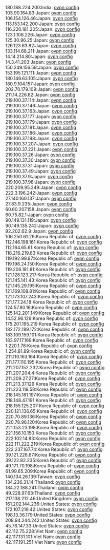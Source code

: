 180.188.224.200:India: [ovpn config](vpn/180_188_224_200.ovpn)  
103.90.164.83:Japan: [ovpn config](vpn/103_90_164_83.ovpn)  
106.154.126.46:Japan: [ovpn config](vpn/106_154_126_46.ovpn)  
113.153.142.200:Japan: [ovpn config](vpn/113_153_142_200.ovpn)  
116.220.181.205:Japan: [ovpn config](vpn/116_220_181_205.ovpn)  
123.1.106.226:Japan: [ovpn config](vpn/123_1_106_226.ovpn)  
125.30.96.25:Japan: [ovpn config](vpn/125_30_96_25.ovpn)  
126.123.63.82:Japan: [ovpn config](vpn/126_123_63_82.ovpn)  
133.114.68.211:Japan: [ovpn config](vpn/133_114_68_211.ovpn)  
14.14.214.80:Japan: [ovpn config](vpn/14_14_214_80.ovpn)  
14.3.41.203:Japan: [ovpn config](vpn/14_3_41_203.ovpn)  
150.249.156.59:Japan: [ovpn config](vpn/150_249_156_59.ovpn)  
153.195.121.111:Japan: [ovpn config](vpn/153_195_121_111.ovpn)  
180.146.63.105:Japan: [ovpn config](vpn/180_146_63_105.ovpn)  
180.9.104.157:Japan: [ovpn config](vpn/180_9_104_157.ovpn)  
202.70.179.109:Japan: [ovpn config](vpn/202_70_179_109.ovpn)  
211.14.226.82:Japan: [ovpn config](vpn/211_14_226_82.ovpn)  
219.100.37.114:Japan: [ovpn config](vpn/219_100_37_114.ovpn)  
219.100.37.146:Japan: [ovpn config](vpn/219_100_37_146.ovpn)  
219.100.37.163:Japan: [ovpn config](vpn/219_100_37_163.ovpn)  
219.100.37.177:Japan: [ovpn config](vpn/219_100_37_177.ovpn)  
219.100.37.179:Japan: [ovpn config](vpn/219_100_37_179.ovpn)  
219.100.37.181:Japan: [ovpn config](vpn/219_100_37_181.ovpn)  
219.100.37.186:Japan: [ovpn config](vpn/219_100_37_186.ovpn)  
219.100.37.198:Japan: [ovpn config](vpn/219_100_37_198.ovpn)  
219.100.37.207:Japan: [ovpn config](vpn/219_100_37_207.ovpn)  
219.100.37.221:Japan: [ovpn config](vpn/219_100_37_221.ovpn)  
219.100.37.26:Japan: [ovpn config](vpn/219_100_37_26.ovpn)  
219.100.37.30:Japan: [ovpn config](vpn/219_100_37_30.ovpn)  
219.100.37.31:Japan: [ovpn config](vpn/219_100_37_31.ovpn)  
219.100.37.49:Japan: [ovpn config](vpn/219_100_37_49.ovpn)  
219.100.37.9:Japan: [ovpn config](vpn/219_100_37_9.ovpn)  
219.100.37.98:Japan: [ovpn config](vpn/219_100_37_98.ovpn)  
220.209.95.249:Japan: [ovpn config](vpn/220_209_95_249.ovpn)  
222.3.196.242:Japan: [ovpn config](vpn/222_3_196_242.ovpn)  
27.140.160.137:Japan: [ovpn config](vpn/27_140_160_137.ovpn)  
27.83.9.235:Japan: [ovpn config](vpn/27_83_9_235.ovpn)  
60.60.207.158:Japan: [ovpn config](vpn/60_60_207_158.ovpn)  
60.75.82.1:Japan: [ovpn config](vpn/60_75_82_1.ovpn)  
90.149.131.119:Japan: [ovpn config](vpn/90_149_131_119.ovpn)  
90.149.135.242:Japan: [ovpn config](vpn/90_149_135_242.ovpn)  
92.202.62.9:Japan: [ovpn config](vpn/92_202_62_9.ovpn)  
106.250.61.29:Korea Republic of: [ovpn config](vpn/106_250_61_29.ovpn)  
112.146.198.161:Korea Republic of: [ovpn config](vpn/112_146_198_161.ovpn)  
112.164.65.61:Korea Republic of: [ovpn config](vpn/112_164_65_61.ovpn)  
118.216.219.83:Korea Republic of: [ovpn config](vpn/118_216_219_83.ovpn)  
119.192.99.87:Korea Republic of: [ovpn config](vpn/119_192_99_87.ovpn)  
119.198.24.150:Korea Republic of: [ovpn config](vpn/119_198_24_150.ovpn)  
119.206.181.81:Korea Republic of: [ovpn config](vpn/119_206_181_81.ovpn)  
121.128.123.217:Korea Republic of: [ovpn config](vpn/121_128_123_217.ovpn)  
121.145.141.43:Korea Republic of: [ovpn config](vpn/121_145_141_43.ovpn)  
121.145.29.195:Korea Republic of: [ovpn config](vpn/121_145_29_195.ovpn)  
121.169.108.81:Korea Republic of: [ovpn config](vpn/121_169_108_81.ovpn)  
121.173.107.243:Korea Republic of: [ovpn config](vpn/121_173_107_243.ovpn)  
121.177.24.18:Korea Republic of: [ovpn config](vpn/121_177_24_18.ovpn)  
124.57.80.16:Korea Republic of: [ovpn config](vpn/124_57_80_16.ovpn)  
125.142.201.149:Korea Republic of: [ovpn config](vpn/125_142_201_149.ovpn)  
14.52.96.129:Korea Republic of: [ovpn config](vpn/14_52_96_129.ovpn)  
175.201.195.219:Korea Republic of: [ovpn config](vpn/175_201_195_219.ovpn)  
182.172.189.172:Korea Republic of: [ovpn config](vpn/182_172_189_172.ovpn)  
183.109.159.101:Korea Republic of: [ovpn config](vpn/183_109_159_101.ovpn)  
183.97.17.169:Korea Republic of: [ovpn config](vpn/183_97_17_169.ovpn)  
1.220.1.78:Korea Republic of: [ovpn config](vpn/1_220_1_78.ovpn)  
1.254.81.89:Korea Republic of: [ovpn config](vpn/1_254_81_89.ovpn)  
211.110.163.164:Korea Republic of: [ovpn config](vpn/211_110_163_164.ovpn)  
211.177.110.195:Korea Republic of: [ovpn config](vpn/211_177_110_195.ovpn)  
211.207.152.232:Korea Republic of: [ovpn config](vpn/211_207_152_232.ovpn)  
211.207.204.4:Korea Republic of: [ovpn config](vpn/211_207_204_4.ovpn)  
211.209.27.27:Korea Republic of: [ovpn config](vpn/211_209_27_27.ovpn)  
211.213.37.129:Korea Republic of: [ovpn config](vpn/211_213_37_129.ovpn)  
211.223.119.58:Korea Republic of: [ovpn config](vpn/211_223_119_58.ovpn)  
218.145.181.197:Korea Republic of: [ovpn config](vpn/218_145_181_197.ovpn)  
218.148.47.191:Korea Republic of: [ovpn config](vpn/218_148_47_191.ovpn)  
218.155.125.207:Korea Republic of: [ovpn config](vpn/218_155_125_207.ovpn)  
220.121.136.65:Korea Republic of: [ovpn config](vpn/220_121_136_65.ovpn)  
220.70.89.136:Korea Republic of: [ovpn config](vpn/220_70_89_136.ovpn)  
220.78.96.120:Korea Republic of: [ovpn config](vpn/220_78_96_120.ovpn)  
221.153.23.198:Korea Republic of: [ovpn config](vpn/221_153_23_198.ovpn)  
221.156.10.150:Korea Republic of: [ovpn config](vpn/221_156_10_150.ovpn)  
222.102.14.83:Korea Republic of: [ovpn config](vpn/222_102_14_83.ovpn)  
222.111.222.219:Korea Republic of: [ovpn config](vpn/222_111_222_219.ovpn)  
222.237.167.74:Korea Republic of: [ovpn config](vpn/222_237_167_74.ovpn)  
39.121.228.67:Korea Republic of: [ovpn config](vpn/39_121_228_67.ovpn)  
39.122.82.235:Korea Republic of: [ovpn config](vpn/39_122_82_235.ovpn)  
49.171.70.198:Korea Republic of: [ovpn config](vpn/49_171_70_198.ovpn)  
61.99.65.209:Korea Republic of: [ovpn config](vpn/61_99_65_209.ovpn)  
140.134.26.139:Taiwan: [ovpn config](vpn/140_134_26_139.ovpn)  
134.236.31.14:Thailand: [ovpn config](vpn/134_236_31_14.ovpn)  
184.22.188.241:Thailand: [ovpn config](vpn/184_22_188_241.ovpn)  
49.228.97.63:Thailand: [ovpn config](vpn/49_228_97_63.ovpn)  
217.138.212.46:United Kingdom: [ovpn config](vpn/217_138_212_46.ovpn)  
161.202.144.236:United States: [ovpn config](vpn/161_202_144_236.ovpn)  
172.107.219.42:United States: [ovpn config](vpn/172_107_219_42.ovpn)  
198.13.36.179:United States: [ovpn config](vpn/198_13_36_179.ovpn)  
208.94.244.242:United States: [ovpn config](vpn/208_94_244_242.ovpn)  
45.76.147.33:United States: [ovpn config](vpn/45_76_147_33.ovpn)  
42.112.75.228:Viet Nam: [ovpn config](vpn/42_112_75_228.ovpn)  
42.117.131.101:Viet Nam: [ovpn config](vpn/42_117_131_101.ovpn)  
42.117.191.251:Viet Nam: [ovpn config](vpn/42_117_191_251.ovpn)  
